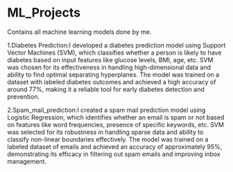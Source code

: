 # ML_Projects
Contains all machine learning models done by me.

1.Diabetes Prediction:I developed a diabetes prediction model using Support Vector Machines (SVM), which classifies whether a person is likely to have diabetes based on input features like glucose levels, BMI, age, etc. SVM was chosen for its effectiveness in handling high-dimensional data and ability to find optimal separating hyperplanes. The model was trained on a dataset with labeled diabetes outcomes and achieved a high accuracy of around 77%, making it a reliable tool for early diabetes detection and prevention.

2.Spam_mail_prediction:I created a spam mail prediction model using Logistic Regression, which identifies whether an email is spam or not based on features like word frequencies, presence of specific keywords, etc. SVM was selected for its robustness in handling sparse data and ability to classify non-linear boundaries effectively. The model was trained on a labeled dataset of emails and achieved an accuracy of approximately 95%, demonstrating its efficacy in filtering out spam emails and improving inbox management.






